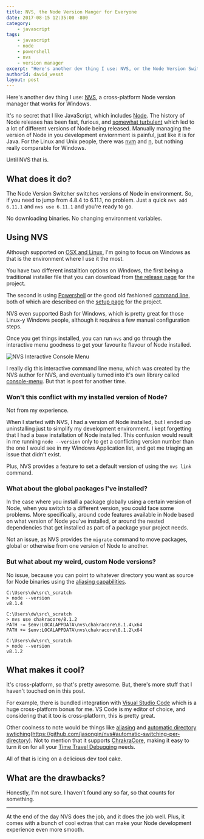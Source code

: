 ```yaml
---
title: NVS, the Node Version Manger for Everyone
date: 2017-08-15 12:35:00 -800
category:
    - javascript
tags:
    - javascript
    - node
    - powershell
    - nvs
    - version manager
excerpt: "Here's another dev thing I use: NVS, or the Node Version Switcher. It works on Windows and it's great."
authorId: david_wesst
layout: post
---
```


[1]: https://davidwesst.blob.core.windows.net/blog/nvs/nvs-menu.gif "NVS Consle Menu in Action"

Here's another dev thing I use: [NVS](https://github.com/jasongin/nvs), a cross-platform Node version manager that works for Windows.

It's no secret that I like JavaScript, which includes [Node](nodejs.org/). The history of Node releases has been fast, furious, and [somewhat turbulent](https://stackoverflow.com/questions/27309412/what-is-the-difference-between-node-js-and-io-js) which led to a lot of different versions of Node being released. Manually managing the version of Node in you development enviornment is painful, just like it is for Java. For the Linux and Unix people, there was [nvm](https://github.com/creationix/nvm) and [n](https://github.com/tj/n), but nothing really comparable for Windows.

Until NVS that is.

## What does it do?
The Node Version Switcher switches versions of Node in environment. So, if you need to jump from 4.8.4 to 6.11.1, no problem. Just a quick `nvs add 6.11.1` and `nvs use 6.11.1` and you're ready to go.

No downloading binaries. No changing environment variables.

## Using NVS
Although supported on [OSX and Linux](https://github.com/jasongin/nvs#mac-linux), I'm going to focus on Windows as that is the environment where I use it the most.

You have two different installtion options on Windows, the first being a traditional installer file that you can download from [the release page](https://github.com/jasongin/nvs/releases) for the project.

The second is using [Powershell](https://github.com/jasongin/nvs/blob/master/doc/SETUP.md#manual-setup---powershell) or the good old fashioned [command line](https://github.com/jasongin/nvs/blob/master/doc/SETUP.md#manual-setup---command-prompt), both of which are described on the [setup page](https://github.com/jasongin/nvs/blob/master/doc/SETUP.md) for the project.

NVS even supported Bash for Windows, which is pretty great for those Linux-y Windows people, although it requires a few manual configuration steps.

Once you get things installed, you can run `nvs` and go through the interactive menu goodness to get your favourite flavour of Node installed.

![NVS Interactive Console Menu][1]

I really dig this interactive command line menu, which was created by the NVS author for NVS, and eventually turned into it's own library called [console-menu](https://github.com/jasongin/console-menu). But that is post for another time.

### Won't this conflict with my installed version of Node?
Not from my experience.

When I started with NVS, I had a version of Node installed, but I ended up uninstalling just to simplify my development environment. I kept forgetting that I had a base installation of Node installed. This confusion would result in me running `node --version` only to get a conflicting version number than the one I would see in my Windows Application list, and get me triaging an issue that didn't exist.

Plus, NVS provides a feature to set a default version of using the `nvs link` command.

### What about the global packages I've installed?
In the case where you install a package globally using a certain version of Node, when you switch to a different version, you could face some problems. More specifically, around code features available in Node based on what version of Node you've installed, or around the nested dependencies that get installed as part of a package your project needs.

Not an issue, as NVS provides the `migrate` command to move packages, global or otherwise from one version of Node to another.

### But what about my weird, custom Node versions?
No issue, because you can point to whatever directory you want as source for Node binaries using the [aliasing capabilities](https://github.com/jasongin/nvs/blob/master/doc/ALIAS.md#aliasing-directories).

```
C:\Users\dw\src\_scratch
> node --version
v8.1.4

C:\Users\dw\src\_scratch
> nvs use chakracore/8.1.2
PATH -= $env:LOCALAPPDATA\nvs\chakracore\8.1.4\x64
PATH += $env:LOCALAPPDATA\nvs\chakracore\8.1.2\x64

C:\Users\dw\src\_scratch
> node --version
v8.1.2
```

## What makes it cool?
It's cross-platform, so that's pretty awesome. But, there's more stuff that I haven't touched on in this post.

For example, there is bundled integration with [Visual Studio Code](https://github.com/jasongin/nvs#vs-code-support) which is a huge cross-platform bonus for me. VS Code is my editor of choice, and considering that it too is cross-platform, this is pretty great.

Other coolness to note would be things like [aliasing](https://github.com/jasongin/nvs#aliases) and [automatic directory swtiching]()(https://github.com/jasongin/nvs#automatic-switching-per-directory). Not to mention that it supports [ChrakraCore](https://github.com/nodejs/node-chakracore), making it easy to turn it on for all your [Time Travel Debugging](https://github.com/nodejs/node-chakracore#time-travel-debugging) needs.

All of that is icing on a delicious dev tool cake.

## What are the drawbacks?
Honestly, I'm not sure. I haven't found any so far, so that counts for something.

---

At the end of the day NVS does the job, and it does the job well. Plus, it comes with a bunch of cool extras that can make your Node development experience even more smooth.
